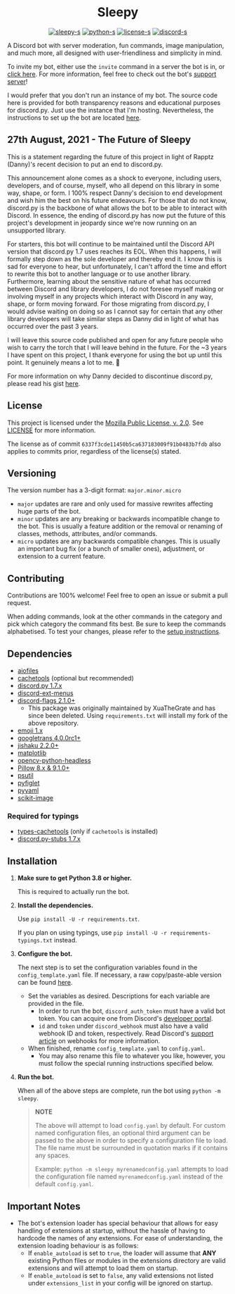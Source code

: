 <h1 align="center">Sleepy</h1>

<div align="center">

[sleepy]: https://github.com/HitchedSyringe/Sleepy
[sleepy-s]: https://img.shields.io/github/v/release/HitchedSyringe/Sleepy?color=F0D273&label=version
[python]: https://python.org
[python-s]: https://img.shields.io/badge/python-3.8%2b-blue?logo=python
[license]: https://github.com/HitchedSyringe/Sleepy/blob/master/LICENSE
<!-- Hard-coded because GitHub can't identify the license due to the inclusion of other licenses in the file. -->
[license-s]: https://img.shields.io/badge/license-MPL--2.0-orange
[discord]: https://discord.com/invite/xHgh2Xg
[discord-s]: https://discord.com/api/guilds/495593721371295755/widget.png?style=shield

[![sleepy-s][]][sleepy]
[![python-s][]][python]
[![license-s][]][license]
[![discord-s][]][discord]

</div>

A Discord bot with server moderation, fun commands, image manipulation, and much more, all designed with user-friendliness and simplicity in mind.

To invite my bot, either use the `invite` command in a server the bot is in, or [click here](https://discord.com/api/oauth2/authorize?client_id=507754861585235978&permissions=388166&scope=bot). For more information, feel free to check out the bot's [support server](https://discord.com/invite/xHgh2Xg)!

I would prefer that you don't run an instance of my bot. The source code here is provided for both transparency reasons and educational purposes for discord.py. Just use the instance that I'm hosting. Nevertheless, the instructions to set up the bot are located [here](#installation).

## 27th August, 2021 - The Future of Sleepy

This is a statement regarding the future of this project in light of Rapptz (Danny)'s recent decision to put an end to discord.py.

This announcement alone comes as a shock to everyone, including users, developers, and of course, myself, who all depend on this library in some way, shape, or form. I 100% respect Danny's decision to end development and wish him the best on his future endeavours. For those that do not know, discord.py is the backbone of what allows the bot to be able to interact with Discord. In essence, the ending of discord.py has now put the future of this project's development in jeopardy since we're now running on an unsupported library.

For starters, this bot will continue to be maintained until the Discord API version that discord.py 1.7 uses reaches its EOL. When this happens, I will formally step down as the sole developer and thereby end it. I know this is sad for everyone to hear, but unfortunately, I can't afford the time and effort to rewrite this bot to another language or to use another library. Furthermore, learning about the sensitive nature of what has occurred between Discord and library developers, I do not foresee myself making or involving myself in any projects which interact with Discord in any way, shape, or form moving forward. For those migrating from discord.py, I would advise waiting on doing so as I cannot say for certain that any other library developers will take similar steps as Danny did in light of what has occurred over the past 3 years.

I will leave this source code published and open for any future people who wish to carry the torch that I will leave behind in the future. For the ~3 years I have spent on this project, I thank everyone for using the bot up until this point. It genuinely means a lot to me. 🙂

For more information on why Danny decided to discontinue discord.py, please read his gist [here](https://gist.github.com/Rapptz/4a2f62751b9600a31a0d3c78100287f1).

## License

This project is licensed under the [Mozilla Public License, v. 2.0](https://mozilla.org/en-US/MPL/2.0/). See [LICENSE][license] for more information.

The license as of commit `6337f3cde11450b5ca637183009f91b0483b7fdb` also applies to commits prior, regardless of the license(s) stated.

## Versioning

The version number has a 3-digit format: `major.minor.micro`

* `major` updates are rare and only used for massive rewrites affecting huge parts of the bot.
* `minor` updates are any breaking or backwards incompatible change to the bot. This is usually a feature addition or the removal or renaming of classes, methods, attributes, and/or commands.
* `micro` updates are any backwards compatible changes. This is usually an important bug fix (or a bunch of smaller ones), adjustment, or extension to a current feature.

## Contributing

Contributions are 100% welcome! Feel free to open an issue or submit a pull request.

When adding commands, look at the other commands in the category and pick which category the command fits best. Be sure to keep the commands alphabetised. To test your changes, please refer to the [setup instructions](#installation).

## Dependencies

* [aiofiles](https://github.com/Tinche/aiofiles)
* [cachetools](https://github.com/tkem/cachetools) (optional but recommended)
* [discord.py 1.7.x](https://github.com/Rapptz/discord.py)
* [discord-ext-menus](https://github.com/Rapptz/discord-ext-menus)
* [discord-flags 2.1.0+](https://github.com/HitchedSyringe/Flag-Parsing)
  * This package was originally maintained by XuaTheGrate and has since been deleted. Using `requirements.txt` will install my fork of the above repository.
* [emoji 1.x](https://github.com/carpedm20/emoji)
* [googletrans 4.0.0rc1+](https://github.com/ssut/py-googletrans)
* [jishaku 2.2.0+](https://github.com/Gorialis/jishaku)
* [matplotlib](https://github.com/matplotlib/matplotlib)
* [opencv-python-headless](https://github.com/opencv/opencv-python)
* [Pillow 8.x & 9.1.0+](https://github.com/python-pillow/Pillow)
* [psutil](https://github.com/giampaolo/psutil)
* [pyfiglet](https://github.com/pwaller/pyfiglet)
* [pyyaml](https://github.com/yaml/pyyaml)
* [scikit-image](https://github.com/scikit-image/scikit-image)

### Required for typings

* [types-cachetools](https://github.com/python/typeshed/tree/master/stubs/cachetools) (only if `cachetools` is installed)
* [discord.py-stubs 1.7.x](https://github.com/bryanforbes/discord.py-stubs)

## Installation

1. **Make sure to get Python 3.8 or higher.**

    This is required to actually run the bot.

2. **Install the dependencies.**

    Use `pip install -U -r requirements.txt`.

    If you plan on using typings, use `pip install -U -r requirements-typings.txt` instead.

3. **Configure the bot.**

    The next step is to set the configuration variables found in the `config_template.yaml` file. If necessary, a raw copy/paste-able version can be found [here](https://raw.githubusercontent.com/HitchedSyringe/Sleepy/master/config_template.yaml).
    * Set the variables as desired. Descriptions for each variable are provided in the file.
        * In order to run the bot, `discord_auth_token` must have a valid bot token. You can acquire one from Discord's [developer portal](https://discord.com/developers).
        * `id` and `token` under `discord_webhook` must also have a valid webhook ID and token, respectively. Read Discord's [support article](https://support.discord.com/hc/en-us/articles/228383668-Intro-to-Webhooks) on webhooks for more information.
    * When finished, rename `config_template.yaml` to `config.yaml`.
        * You may also rename this file to whatever you like, however, you must follow the special running instructions specified below.

4. **Run the bot.**

    When all of the above steps are complete, run the bot using `python -m sleepy`.
    > **NOTE**
    >
    > The above will attempt to load `config.yaml` by default.
    > For custom named configuration files, an optional third argument can be passed to the above in order to specify a configuration file to load. The file name must be surrounded in quotation marks if it contains any spaces.
    >
    > Example: `python -m sleepy myrenamedconfig.yaml` attempts to load the configuration file named `myrenamedconfig.yaml` instead of the default `config.yaml`.

## Important Notes

* The bot's extension loader has special behaviour that allows for easy handling of extensions at startup, without the hassle of having to hardcode the names of any extensions. For ease of understanding, the extension loading behaviour is as follows:
  * If `enable_autoload` is set to `true`, the loader will assume that **ANY** existing Python files or modules in the extensions directory are valid extensions and will attempt to load them on startup.
  * If `enable_autoload` is set to `false`, any valid extensions not listed under `extensions_list` in your config will be ignored on startup.
